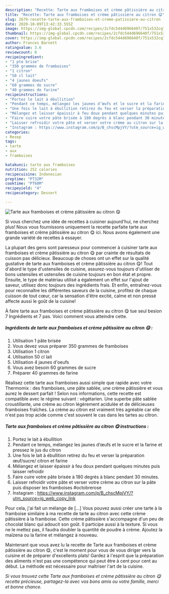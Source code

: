 ```yaml
---
description: "Recette: Tarte aux framboises et crème pâtissière au citron 😋"
title: "Recette: Tarte aux framboises et crème pâtissière au citron 😋"
slug: 2679-recette-tarte-aux-framboises-et-creme-patissiere-au-citron
date: 2020-10-09T13:42:33.555Z
image: https://img-global.cpcdn.com/recipes/2cfdc544d696640f/751x532cq70/tarte-aux-framboises-et-creme-patissiere-au-citron-😋-photo-principale-de-la-recette.jpg
thumbnail: https://img-global.cpcdn.com/recipes/2cfdc544d696640f/751x532cq70/tarte-aux-framboises-et-creme-patissiere-au-citron-😋-photo-principale-de-la-recette.jpg
cover: https://img-global.cpcdn.com/recipes/2cfdc544d696640f/751x532cq70/tarte-aux-framboises-et-creme-patissiere-au-citron-😋-photo-principale-de-la-recette.jpg
author: Frances Barnett
ratingvalue: 3.6
reviewcount: 8
recipeingredient:
- "1 pte brise"
- "350 grammes de framboises"
- "1 citron"
- "50 cl lait"
- "4 jaunes doeufs"
- "60 grammes de sucre"
- "40 grammes de farine"
recipeinstructions:
- "Portez le lait à ébullition"
- "Pendant ce temps, mélangez les jaunes d’œufs et le sucre et la farine et pressez le jus du citron"
- "Une fois le lait à ébullition retirez du feu et verser la préparation œuf/sucre/ citron et farine"
- "Mélangez et laisser épaissir à feu doux pendant quelques minutes puis laisser refroidir"
- "Faire cuire votre pâte brisée à 180 degrés à blanc pendant 30 minutes."
- "Laisser refroidir votre pâte et verser votre crème au citron sur la pâte puis disposer les framboises #octobrerose"
- "Instagram : https://www.instagram.com/p/B_chscMpjVY/?utm_source=ig_web_copy_link"
categories:
- Resep
tags:
- tarte
- aux
- framboises

katakunci: tarte aux framboises 
nutrition: 252 calories
recipecuisine: Indonesian
preptime: "PT32M"
cooktime: "PT60M"
recipeyield: "4"
recipecategory: Dessert

---
```



![Tarte aux framboises et crème pâtissière au citron 😋](https://img-global.cpcdn.com/recipes/2cfdc544d696640f/751x532cq70/tarte-aux-framboises-et-creme-patissiere-au-citron-😋-photo-principale-de-la-recette.jpg)

Si vous cherchez une idée de recettes à cuisiner aujourd'hui, ne cherchez plus! Nous vous fournissons uniquement la recette parfaite tarte aux framboises et crème pâtissière au citron 😋 ici. Nous avons également une grande variété de recettes à essayer.

La plupart des gens sont paresseux pour commencer à cuisiner tarte aux framboises et crème pâtissière au citron 😋 par crainte de résultats de cuisson pas délicieux. Beaucoup de choses ont un effet sur la qualité gustative de tarte aux framboises et crème pâtissière au citron 😋! Tout d'abord le type d'ustensiles de cuisine, assurez-vous toujours d'utiliser de bons ustensiles et ustensiles de cuisine toujours en bon état et propre. Ensuite, le type de matériau utilisé a également un effet sur l'ajout de saveur, utilisez donc toujours des ingrédients frais. Et enfin, entraînez-vous pour reconnaître les différentes saveurs de la cuisine, profitez de chaque cuisson de tout cœur, car la sensation d'être excité, calme et non pressé affecte aussi le goût de la cuisine!

<!--inarticleads1-->

À faire tarte aux framboises et crème pâtissière au citron 😋 tue seul besion 7 Ingrédients et 7 pas. Voici comment vous atteindre cette.

##### Ingrédients de tarte aux framboises et crème pâtissière au citron 😋 :

1. Utilisation 1 pâte brisée
1. Vous devez vous préparer 350 grammes de framboises
1. Utilisation 1 citron
1. Utilisation 50 cl lait
1. Utilisation 4 jaunes d&#39;oeufs
1. Vous avez besoin 60 grammes de sucre
1. Préparer 40 grammes de farine


Réalisez cette tarte aux framboises aussi simple que rapide avec votre Thermomix : des framboises, une pâte sablée, une crème pâtissière et vous aurez le dessert parfait ! Selon nos informations, cette recette est compatible avec le régime suivant : végétarien. Une superbe pâte sablée croustillante, une crème au citron légèrement acidulée et de délicieuses framboises fraîches. La crème au citron est vraiment très agréable car elle n&#39;est pas trop acide comme c&#39;est souvent le cas dans les tartes au citron. 

<!--inarticleads2-->

##### Tarte aux framboises et crème pâtissière au citron 😋 instructions :

1. Portez le lait à ébullition
1. Pendant ce temps, mélangez les jaunes d’œufs et le sucre et la farine et pressez le jus du citron
1. Une fois le lait à ébullition retirez du feu et verser la préparation œuf/sucre/ citron et farine
1. Mélangez et laisser épaissir à feu doux pendant quelques minutes puis laisser refroidir
1. Faire cuire votre pâte brisée à 180 degrés à blanc pendant 30 minutes.
1. Laisser refroidir votre pâte et verser votre crème au citron sur la pâte puis disposer les framboises #octobrerose
1. Instagram : https://www.instagram.com/p/B_chscMpjVY/?utm_source=ig_web_copy_link


Pour cela, j&#39;ai fait un mélange de […] Vous pouvez aussi créer une tarte à la framboise similaire à ma recette de tarte au citron avec cette crème pâtissière à la framboise. Cette crème pâtissière s&#39;accompagne d&#39;un peu de chocolat blanc qui adoucit son goût. Il participe aussi à la texture. Si vous ne le mettez pas, il faudra doubler la quantité de poudre à crème. Ajoutez la maïzena ou la farine et mélangez à nouveau. 

<!--inarticleads1-->

<p>
Maintenant que vous avez lu la recette de Tarte aux framboises et crème pâtissière au citron 😋, c'est le moment pour vous de vous diriger vers la cuisine et de préparer d'excellents plats! Gardez à l'esprit que la préparation des aliments n'est pas une compétence qui peut être à cent pour cent au début. La méthode est nécessaire pour maîtriser l'art de la cuisine.
</p>

<p>
<i>Si vous trouvez cette Tarte aux framboises et crème pâtissière au citron 😋 recette précieuse, partagez-la avec vos bons amis ou votre famille, merci et bonne chance.</i>
</p>
